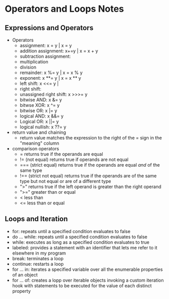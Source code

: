 # Operators and Loops Notes
## Expressions and Operators
- Operators
    - assignment: x = y | x = y
    - addition assignment: x+=y | x = x + y
    - subtraction assignment:
    - multiplication
    - division
    - remainder: x %= y | x = x % y
    - exponent: x **= y | x = x ** y
    - left shift: x <<= y | 
    - right shift:
    - unassigned right shift: x >>>= y
    - bitwise AND: x &= y
    - bitwse XOR: x ^= y
    - bitwise OR: x |= y
    - logical AND: x &&= y
    - Logical OR: x ||= y
    - logical nullish: x ??= y
- return value and chaining
    - return value matches the expression to the right of the = sign in the "meaning" column
- comparison operators
    - = returns true if the operands are equal
    - != (not equal) returns true if operands are not equal
    - === (strict equal) returns true if the operands are equal *and* of the same type
    - !== (strict not equal) returns true if the operands are of the same type but not equal or are of a different type
    - ">" returns true if the left operand is greater than the right operand
    - ">=" greater than or equal
    - < less than
    - <= less than or equal

## Loops and Iteration
- for: repeats until a specified condition evaluates to false
- do ... while: repeats until a specified condition evaluates to false
- while: executes as long as a specified condition evaluates to true
- labeled: provides a statement with an identifier that lets me refer to it elsewhere in my program
- break: terminates a loop
- continue: restarts a loop
- for ... in: iterates a specified variable over all the enumerable properties of an object
- for ... of: creates a lopp over iterable objects invoking a custom iteration hook with statements to be executed for the value of each distinct property